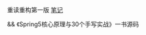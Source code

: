 重读重构第一版
[笔记](https://github.com/tian1ya/learning_notes/tree/main/%E5%BC%80%E5%8F%91%E6%96%B9%E6%B3%95%E8%AE%BA/%E9%87%8D%E8%AF%BB%E9%87%8D%E6%9E%84)

&& 《Spring5核心原理与30个手写实战》一书源码
